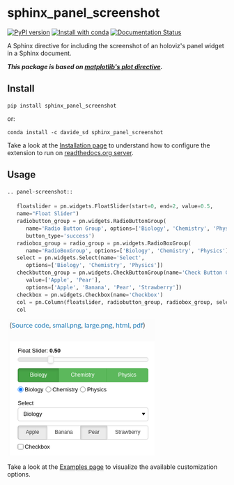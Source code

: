 # sphinx_panel_screenshot

[![PyPI version](https://badge.fury.io/py/sphinx-panel-screenshot.svg)](https://badge.fury.io/py/sphinx-panel-screenshot)
[![Install with conda](https://anaconda.org/davide_sd/sphinx_panel_screenshot/badges/installer/conda.svg)](https://anaconda.org/Davide_sd/sphinx_panel_screenshot)
[![Documentation Status](https://readthedocs.org/projects/sphinx-panel-screenshot/badge/?version=latest)](https://sphinx-panel-screenshot.readthedocs.io/en/latest/?badge=latest)

A Sphinx directive for including the screenshot of an holoviz's panel widget
in a Sphinx document.

_**This package is based on [matplotlib's plot directive](https://matplotlib.org/stable/api/sphinxext_plot_directive_api.html).**_

## Install

```
pip install sphinx_panel_screenshot
```

or:

```
conda install -c davide_sd sphinx_panel_screenshot 
```

Take a look at the [Installation page](https://sphinx-panel-screenshot.readthedocs.io/en/latest/install.html)
to understand how to configure the extension to run on [readthedocs.org server](https://readthedocs.org).

## Usage

```python
.. panel-screenshot::

   floatslider = pn.widgets.FloatSlider(start=0, end=2, value=0.5,
   name="Float Slider")
   radiobutton_group = pn.widgets.RadioButtonGroup(
      name='Radio Button Group', options=['Biology', 'Chemistry', 'Physics'],
      button_type='success')
   radiobox_group = radio_group = pn.widgets.RadioBoxGroup(
      name='RadioBoxGroup', options=['Biology', 'Chemistry', 'Physics'], inline=True)
   select = pn.widgets.Select(name='Select',
      options=['Biology', 'Chemistry', 'Physics'])
   checkbutton_group = pn.widgets.CheckButtonGroup(name='Check Button Group',
      value=['Apple', 'Pear'],
      options=['Apple', 'Banana', 'Pear', 'Strawberry'])
   checkbox = pn.widgets.Checkbox(name='Checkbox')
   col = pn.Column(floatslider, radiobutton_group, radiobox_group, select, checkbutton_group, checkbox)
   col
```

<img src="https://raw.githubusercontent.com/Davide-sd/sphinx_panel_screenshot/master/imgs/screenshot-1.png">

Take a look at the [Examples page](https://sphinx-panel-screenshot.readthedocs.io/en/latest/examples/index.html)
to visualize the available customization options.
